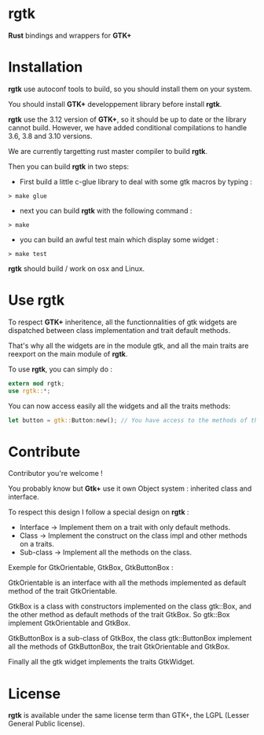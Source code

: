 rgtk
====

__Rust__ bindings and wrappers for __GTK+__


Installation
============

__rgtk__ use autoconf tools to build, so you should install them on your system.

You should install __GTK+__ developpement library before install __rgtk__.

__rgtk__ use the 3.12 version of __GTK+__, so it should be up to date or the library cannot build. However, we have added conditional compilations to handle 3.6, 3.8 and 3.10 versions.

We are currently targetting rust master compiler to build __rgtk__.

Then you can build __rgtk__ in two steps: 

* First build a little c-glue library to deal with some gtk macros by typing :

```Shell
> make glue
```

* next you can build __rgtk__ with the following command :

```Shell
> make 
```

* you can build an awful test main which display some widget :

```Shell
> make test
```

__rgtk__ should build / work on osx and Linux.


Use __rgtk__
============

To respect __GTK+__ inheritence, all the functionnalities of gtk widgets are dispatched between class implementation and trait default methods.

That's why all the widgets are in the module gtk, and all the main traits are reexport on the main module of __rgtk__.

To use __rgtk__, you can simply do :

```Rust
extern mod rgtk;
use rgtk::*;
```

You can now access easily all the widgets and all the traits methods:

```Rust
let button = gtk::Button:new(); // You have access to the methods of the button and all the method of the trait GtkButton.
```


Contribute
==========

Contributor you're welcome !

You probably know but __Gtk+__ use it own Object system : inherited class and interface.

To respect this design I follow a special design on __rgtk__ :

* Interface -> Implement them on a trait with only default methods.
* Class -> Implement the construct on the class impl and other methods on a traits.
* Sub-class -> Implement all the methods on the class.

Exemple for GtkOrientable, GtkBox, GtkButtonBox :

GtkOrientable is an interface with all the methods implemented as default method of the trait GtkOrientable.

GtkBox is a class with constructors implemented on the class gtk::Box, and the other method as default methods of the trait GtkBox. So gtk::Box implement GtkOrientable and GtkBox.

GtkButtonBox is a sub-class of GtkBox, the class gtk::ButtonBox implement all the methods of GtkButtonBox, the trait GtkOrientable and GtkBox.

Finally all the gtk widget implements the traits GtkWidget.

License
=======

__rgtk__ is available under the same license term than GTK+, the LGPL (Lesser General Public license). 
